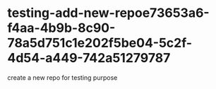 # testing-add-new-repoe73653a6-f4aa-4b9b-8c90-78a5d751c1e202f5be04-5c2f-4d54-a449-742a51279787
create a new repo for testing purpose
